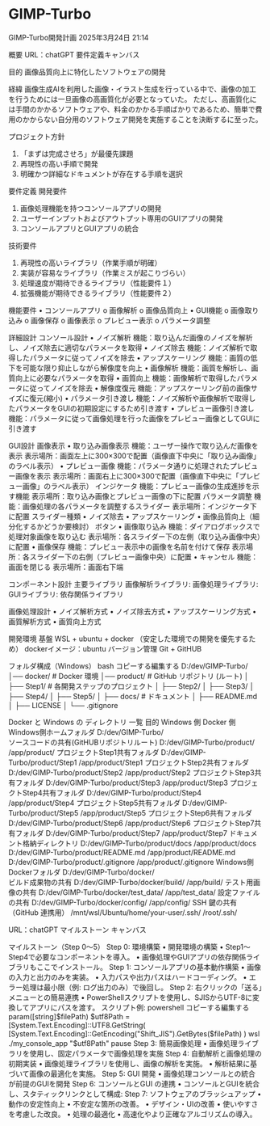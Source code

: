 # GIMP-Turbo


GIMP-Turbo開発計画
2025年3月24日
21:14
 
概要
URL：chatGPT 要件定義キャンバス
 
目的
画像品質向上に特化したソフトウェアの開発
 
経緯
画像生成AIを利用した画像・イラスト生成を行っている中で、画像の加工を行うためには一旦画像の高画質化が必要となっていた。
ただし、高画質化には手間のかかるソフトウェアや、料金のかかる手順ばかりであるため、簡単で費用のかからない自分用のソフトウェア開発を実施することを決断するに至った。
 
プロジェクト方針
1.	「まずは完成させろ」が最優先課題
2.	再現性の高い手順で開発
3.	明確かつ詳細なドキュメントが存在する手順を選択
 
要件定義
開発要件
1.	画像処理機能を持つコンソールアプリの開発
2.	ユーザーインプットおよびアウトプット専用のGUIアプリの開発
3.	コンソールアプリとGUIアプリの統合
 
技術要件
1.	再現性の高いライブラリ（作業手順が明確）
2.	実装が容易なライブラリ（作業ミスが起こりづらい）
3.	処理速度が期待できるライブラリ（性能要件１）
4.	拡張機能が期待できるライブラリ（性能要件２）
 
機能要件
•	コンソールアプリ
o	画像解析
o	画像品質向上
•	GUI機能
o	画像取り込み
o	画像保存
o	画像表示
o	プレビュー表示
o	パラメータ調整
 
詳細設計
コンソール設計
•	ノイズ解析
機能：取り込んだ画像のノイズを解析し、ノイズ除去に適切なパラメータを取得
•	ノイズ除去
機能：ノイズ解析で取得したパラメータに従ってノイズを除去
•	アップスケーリング
機能：画質の低下を可能な限り抑止しながら解像度を向上
•	画像解析
機能：画質を解析し、画質向上に必要なパラメータを取得
•	画質向上
機能：画像解析で取得したパラメータに従ってノイズを除去
•	解像度復元
機能：アップスケーリング前の画像サイズに復元(縮小)
•	パラメータ引き渡し
機能：ノイズ解析や画像解析で取得したパラメータをGUIの初期設定にするため引き渡す
•	プレビュー画像引き渡し
機能：パラメータに従って画像処理を行った画像をプレビュー画像としてGUIに引き渡す
 
GUI設計
画像表示
•	取り込み画像表示
機能：ユーザー操作で取り込んだ画像を表示
表示場所：画面左上に300×300で配置（画像直下中央に「取り込み画像」のラベル表示）
•	プレビュー画像
機能：パラメータ通りに処理されたプレビュー画像を表示
表示場所：画面右上に300×300で配置（画像直下中央に「プレビュー画像」のラベル表示）
インジケータ
機能：プレビュー画像の生成進捗を示す機能
表示場所：取り込み画像とプレビュー画像の下に配置
パラメータ調整
機能：画像処理の各パラメータを調整するスライダー
表示場所：インジケータ下に配置
スライダー種類
•	ノイズ除去
•	アップスケーリング
•	画像品質向上（細分化するかどうか要検討）
ボタン
•	画像取り込み
機能：ダイアログボックスで処理対象画像を取り込む
表示場所：各スライダー下の左側（取り込み画像中央）に配置
•	画像保存
機能：プレビュー表示中の画像を名前を付けて保存
表示場所：各スライダー下の右側（プレビュー画像中央）に配置
•	キャンセル
機能：画面を閉じる
表示場所：画面右下端
 
コンポーネント設計
主要ライブラリ
画像解析ライブラリ: 
画像処理ライブラリ:
GUIライブラリ:
依存関係ライブラリ
 
画像処理設計
•	ノイズ解析方式
•	ノイズ除去方式
•	アップスケーリング方式
•	画質解析方式
•	画質向上方式
 
開発環境
基盤
WSL + ubuntu + docker （安定した環境での開発を優先するため）
dockerイメージ：ubuntu
バージョン管理
Git + GitHUB
 
フォルダ構成（Windows）
bash
コピーする編集する
D:/dev/GIMP-Turbo/
│── docker/            # Docker 環境
│── product/           # GitHub リポジトリ (ルート)
│   ├── Step1/         # 各開発ステップのプロジェクト
│   ├── Step2/
│   ├── Step3/
│   ├── Step4/
│   ├── Step5/
│   ├── docs/          # ドキュメント
│   ├── README.md
│   ├── LICENSE
│   └── .gitignore
 
Docker と Windows の ディレクトリ 一覧
目的	Windows 側	Docker 側
Windows側ホームフォルダ	D:/dev/GIMP-Turbo/	 
ソースコードの共有(GitHUBリポジトリルート)	D:/dev/GIMP-Turbo/product/	/app/product/
プロジェクトStep1共有フォルダ	D:/dev/GIMP-Turbo/product/Step1	/app/product/Step1
プロジェクトStep2共有フォルダ	D:/dev/GIMP-Turbo/product/Step2	/app/product/Step2
プロジェクトStep3共有フォルダ	D:/dev/GIMP-Turbo/product/Step3	/app/product/Step3
プロジェクトStep4共有フォルダ	D:/dev/GIMP-Turbo/product/Step4	/app/product/Step4
プロジェクトStep5共有フォルダ	D:/dev/GIMP-Turbo/product/Step5	/app/product/Step5
プロジェクトStep6共有フォルダ	D:/dev/GIMP-Turbo/product/Step6	/app/product/Step6
プロジェクトStep7共有フォルダ	D:/dev/GIMP-Turbo/product/Step7	/app/product/Step7
ドキュメント格納ディレクトリ	D:/dev/GIMP-Turbo/product/docs	/app/product/docs
 	D:/dev/GIMP-Turbo/product/README.md	/app/product/README.md
 	D:/dev/GIMP-Turbo/product/.gitignore	/app/product/.gitignore
Windows側Dockerフォルダ	D:/dev/GIMP-Turbo/docker/	 
ビルド成果物の共有	D:/dev/GIMP-Turbo/docker/build/	/app/build/
テスト用画像の共有	D:/dev/GIMP-Turbo/docker/test_data/	/app/test_data/
設定ファイルの共有	D:/dev/GIMP-Turbo/docker/config/	/app/config/
SSH 鍵の共有（GitHub 連携用）	/mnt/wsl/Ubuntu/home/your-user/.ssh/	/root/.ssh/
 
URL：chatGPT マイルストーン キャンバス
 
 
マイルストーン（Step 0～5）
Step 0: 環境構築
•	開発環境の構築
•	Step1～Step4で必要なコンポーネントを導入。
•	画像処理やGUIアプリの依存関係ライブラリもここでインストール。
Step 1: コンソールアプリの基本動作構築
•	画像の入力と出力のみを実装。
•	入力パスや出力パスはハードコーディング。
•	エラー処理は最小限（例: ログ出力のみ）で後回し。
Step 2: 右クリックの「送る」メニューとの簡易連携
•	PowerShellスクリプトを使用し、SJISからUTF-8に変換してアプリにパスを渡す。
スクリプト例:
powershell
コピーする編集する
param([string]$filePath)
$utf8Path = [System.Text.Encoding]::UTF8.GetString(
    [System.Text.Encoding]::GetEncoding("Shift_JIS").GetBytes($filePath)
)
wsl ./my_console_app "$utf8Path"
pause
Step 3: 簡易画像処理
•	画像処理ライブラリを使用し、固定パラメータで画像処理を実施
Step 4: 自動解析と画像処理の初期実装
•	画像処理ライブラリを使用し、画像の解析を実施。
•	解析結果に基づいて画像の最適化を実施。
Step 5: GUI 開発
•	画像処理コンソールとの統合が前提のGUIを開発
Step 6: コンソールとGUI の連携
•	コンソールとGUIを統合し、スタティックリンクとして構成:
Step 7: ソフトウェアのブラッシュアップ
•	動作の安定性向上
•	不安定な箇所の改善。
•	デザイン・UIの改善
•	使いやすさを考慮した改良。
•	処理の最適化
•	高速化やより正確なアルゴリズムの導入。
